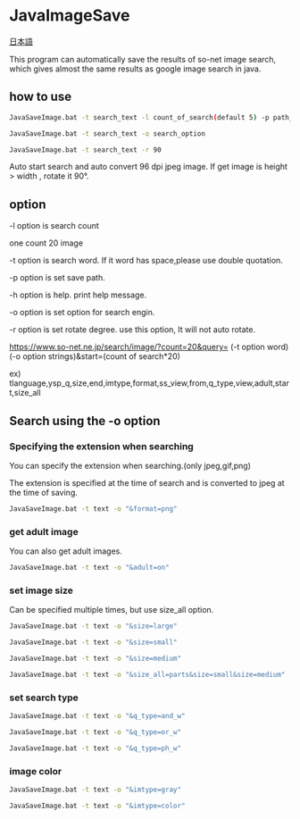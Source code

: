# JavaImageSave
[日本語](README.md)

This program can automatically save the results of so-net image search, which gives almost the same results as google image search in java.

## how to use

```bash
JavaSaveImage.bat -t search_text -l count_of_search(default 5) -p path_to_save
```

```bash
JavaSaveImage.bat -t search_text -o search_option
```

```bash
JavaSaveImage.bat -t search_text -r 90
```



Auto start search and auto convert 96 dpi jpeg image. If get image is height > width , rotate it 90°.

## option

-l option is search count

one count 20 image

-t option is search word. If it word has space,please use double quotation.

-p option is set save path.

-h option is help. print help message.

-o option is set option for search engin.

-r option is set rotate degree. use this option, It will not auto rotate.

https://www.so-net.ne.jp/search/image/?count=20&query= (-t option word) (-o option strings)&start=(count of search*20)

ex) tlanguage,ysp_q,size,end,imtype,format,ss_view,from,q_type,view,adult,start,size_all

## Search using the -o option

### Specifying the extension when searching

You can specify the extension when searching.(only jpeg,gif,png)

The extension is specified at the time of search and is converted to jpeg at the time of saving.

```bash
JavaSaveImage.bat -t text -o "&format=png"
```

### get adult image

You can also get adult images.

```bash
JavaSaveImage.bat -t text -o "&adult=on"
```

### set image size

Can be specified multiple times, but use size_all option.

```bash
JavaSaveImage.bat -t text -o "&size=large"
```
```bash
JavaSaveImage.bat -t text -o "&size=small"
```

```bash
JavaSaveImage.bat -t text -o "&size=medium"
```

```bash
JavaSaveImage.bat -t text -o "&size_all=parts&size=small&size=medium"
```



### set search type

```bash
JavaSaveImage.bat -t text -o "&q_type=and_w"
```

```bash
JavaSaveImage.bat -t text -o "&q_type=or_w"
```

```bash
JavaSaveImage.bat -t text -o "&q_type=ph_w"
```

### image color

```bash
JavaSaveImage.bat -t text -o "&imtype=gray"
```

```bash
JavaSaveImage.bat -t text -o "&imtype=color"
```
